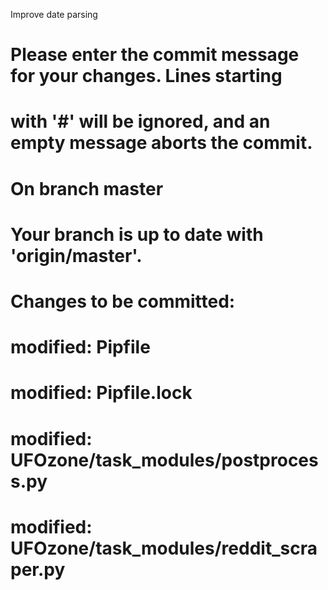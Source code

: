 Improve date parsing 

# Please enter the commit message for your changes. Lines starting
# with '#' will be ignored, and an empty message aborts the commit.
#
# On branch master
# Your branch is up to date with 'origin/master'.
#
# Changes to be committed:
#	modified:   Pipfile
#	modified:   Pipfile.lock
#	modified:   UFOzone/task_modules/postprocess.py
#	modified:   UFOzone/task_modules/reddit_scraper.py
#
